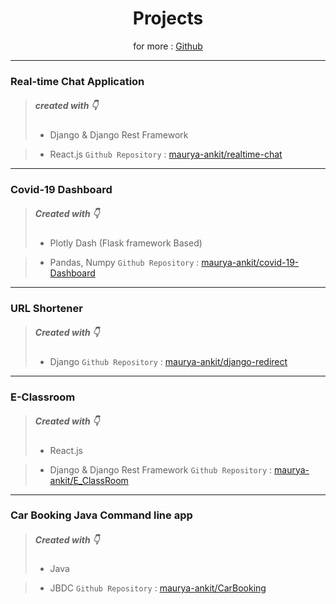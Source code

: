 # <center>Projects</center>

<center>for more : <a href="https://github.com/maurya-ankit">Github</a></center>

<hr/>

### Real-time Chat Application

> ##### created with 👇
>
> - Django & Django Rest Framework

> - React.js
>   `Github Repository` : [maurya-ankit/realtime-chat](https://github.com/maurya-ankit/realtime-chat)

<hr/>

### Covid-19 Dashboard

> ##### Created with 👇
>
> - Plotly Dash (Flask framework Based)

> - Pandas, Numpy
>   `Github Repository` : [maurya-ankit/covid-19-Dashboard](https://github.com/maurya-ankit/covid-19-Dashboard)

<hr/>

### URL Shortener

> ##### Created with 👇
>
> - Django
>   `Github Repository` : [maurya-ankit/django-redirect](https://github.com/maurya-ankit/django-redirect)

<hr/>

### E-Classroom

> ##### Created with 👇
>
> - React.js

> - Django & Django Rest Framework
>   `Github Repository` : [maurya-ankit/E_ClassRoom](https://github.com/maurya-ankit/E_ClassRoom)

<hr/>

### Car Booking Java Command line app

> ##### Created with 👇
>
> - Java

> - JBDC
>   `Github Repository` : [maurya-ankit/CarBooking](https://github.com/maurya-ankit/CarBooking)
